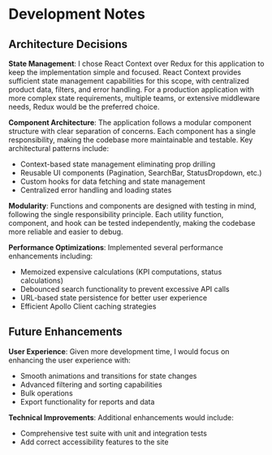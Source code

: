 # Development Notes

## Architecture Decisions

**State Management**: I chose React Context over Redux for this application to keep the implementation simple and focused. React Context provides sufficient state management capabilities for this scope, with centralized product data, filters, and error handling. For a production application with more complex state requirements, multiple teams, or extensive middleware needs, Redux would be the preferred choice.

**Component Architecture**: The application follows a modular component structure with clear separation of concerns. Each component has a single responsibility, making the codebase more maintainable and testable. Key architectural patterns include:
- Context-based state management eliminating prop drilling
- Reusable UI components (Pagination, SearchBar, StatusDropdown, etc.)
- Custom hooks for data fetching and state management
- Centralized error handling and loading states

**Modularity**: Functions and components are designed with testing in mind, following the single responsibility principle. Each utility function, component, and hook can be tested independently, making the codebase more reliable and easier to debug.

**Performance Optimizations**: Implemented several performance enhancements including:
- Memoized expensive calculations (KPI computations, status calculations)
- Debounced search functionality to prevent excessive API calls
- URL-based state persistence for better user experience
- Efficient Apollo Client caching strategies

## Future Enhancements

**User Experience**: Given more development time, I would focus on enhancing the user experience with:
- Smooth animations and transitions for state changes
- Advanced filtering and sorting capabilities
- Bulk operations
- Export functionality for reports and data

**Technical Improvements**: Additional enhancements would include:
- Comprehensive test suite with unit and integration tests
- Add correct accessibility features to the site 
